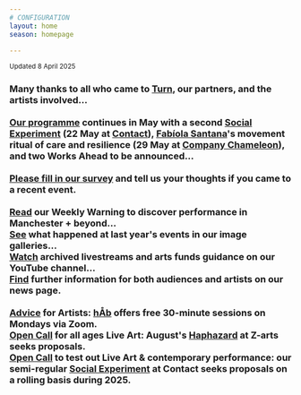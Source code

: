 ```yaml
---
# CONFIGURATION
layout: home
season: homepage

---
```

<small>Updated 8 April 2025</small>        
### Many thanks to all who came to [Turn](/current/2025-turn), our partners, and the artists involved…<br><br>[Our programme](/current/2025) continues in May with a second [Social Experiment](/socialexperiment) (22 May at <a href="https://contactmcr.com" target="_blank">Contact</a>), [Fabíola Santana](/current/2025/santana)'s movement ritual of care and resilience (29 May at <a href="https://companychameleon.com/contact" target="_blank">Company Chameleon</a>), and two Works Ahead to be announced…<br><br><a href="https://www.illuminate-data.org.uk/survey/gnwmcx" target="_blank">Please fill in our survey</a> and tell us your thoughts if you came to a recent event.<br><br><a href="https://wordofwarning.posthaven.com" target="_blank">Read</a> our Weekly Warning to discover performance in Manchester + beyond…<br>[See](/galleries) what happened at last year's events in our image galleries…<br><a href="https://youtube.com/@warnmcr" target="_blank">Watch</a> archived livestreams and arts funds guidance on our YouTube channel…<br>[Find](/news) further information for both audiences and artists on our news page.<br><br>[Advice](/hab/advice) for Artists: [hÅb](/hab) offers free 30-minute sessions on Mondays via Zoom.<br><a href="https://haphazard.posthaven.com" target="_blank">Open Call</a> for all ages Live Art: August's [Haphazard](/hab/haphazard) at Z-arts seeks proposals.<br><a href="https://socialexperiment.posthaven.com" target="_blank">Open Call</a> to test out Live Art & contemporary performance: our semi-regular [Social Experiment](/socialexperiment) at Contact seeks proposals on a rolling basis during 2025.

